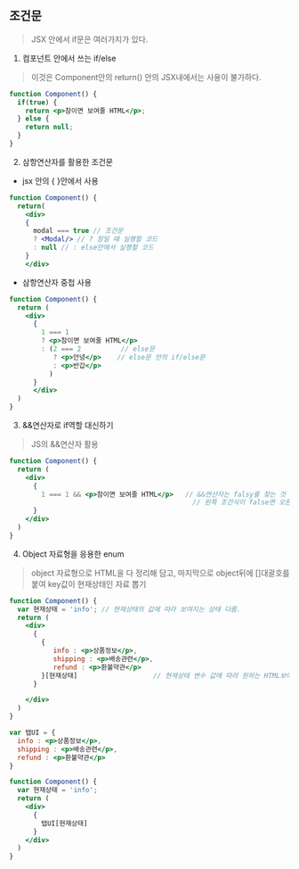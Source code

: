 ## 조건문
> JSX 안에서 if문은 여러가지가 있다.

1. 컴포넌트 안에서 쓰는 if/else
> 이것은 Component안의 return() 안의 JSX내에서는 사용이 불가하다.
```jsx
function Component() {
  if(true) {
    return <p>참이면 보여줄 HTML</p>;
  } else {
    return null;
  }  
}
```

2. 삼항연산자를 활용한 조건문
  - jsx 안의 { }안에서 사용
  ```jsx
  function Component() {
    return(
      <div>
      {    
        modal === true // 조건문
        ? <Modal/> // ? 참일 때 실행할 코드
        : null // : else안에서 실행할 코드
      }
      </div>
  ```
  -  삼항연산자 중첩 사용
  ```jsx
  function Component() {
    return (
      <div>
        {
          1 === 1
          ? <p>참이면 보여줄 HTML</p>
          : (2 === 2          // else문
             ? <p>안녕</p>    // else문 안의 if/else문
             : <p>반갑</p>
            )
        }
        </div>
    )    
} 
```

3. &&연산자로 if역할 대신하기
> JS의 &&연산자 활용
```jsx
function Component() {
  return (
    <div>
      {
        1 === 1 && <p>참이면 보여줄 HTML</p>   // &&연산자는 falsy를 찾는 것
                                              // 왼쪽 조건식이 false면 오른쪽 HTML 보여주지 않는다.
      }
    </div>
  )
}
```
4. Object 자료형을 응용한 enum
> object 자료형으로 HTML을 다 정리해 담고, 마지막으로 object뒤에 []대괄호를 붙여 key값이 현재상태인 자료 뽑기
```jsx
function Component() {
  var 현재상태 = 'info'; // 현재상태의 값에 따라 보여지는 상태 다름.
  return (
    <div>
      {
        { 
           info : <p>상품정보</p>,
           shipping : <p>배송관련</p>,
           refund : <p>환불약관</p>
        }[현재상태]                   // 현재상태 변수 값에 따라 원하는 HTML보여주기
      }

    </div>
  )
} 
```
```jsx
var 탭UI = { 
  info : <p>상품정보</p>,
  shipping : <p>배송관련</p>,
  refund : <p>환불약관</p>
}

function Component() {
  var 현재상태 = 'info';
  return (
    <div>
      {
        탭UI[현재상태]
      }
    </div>
  )
} 
```
